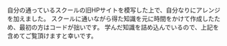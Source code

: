 自分の通っているスクールの旧HPサイトを模写した上で、自分なりにアレンジを加えました。
スクールに通いながら得た知識を元に時間をかけて作成したため、最初の方はコードが拙いです。
学んだ知識を詰め込んでいるので、上記を含めてご覧頂けますと幸いです。
